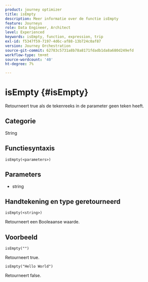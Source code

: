 ```yaml
---
product: journey optimizer
title: isEmpty
description: Meer informatie over de functie isEmpty
feature: Journeys
role: Data Engineer, Architect
level: Experienced
keywords: isEmpty, function, expression, trip
exl-id: f5347f59-7197-4d6c-af88-13b724c0af87
version: Journey Orchestration
source-git-commit: 62783c5731a8b78a8171fdadb1da8a680d249efd
workflow-type: tm+mt
source-wordcount: '40'
ht-degree: 7%

---
```


# isEmpty {#isEmpty}

Retourneert true als de tekenreeks in de parameter geen teken heeft.

## Categorie

String

## Functiesyntaxis

`isEmpty(<parameters>)`

## Parameters

* string

## Handtekening en type geretourneerd

`isEmpty(<string>)`

Retourneert een Booleaanse waarde.

## Voorbeeld

`isEmpty("")`

Retourneert true.

`isEmpty("Hello World")`

Retourneert false.
